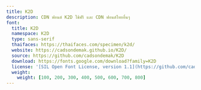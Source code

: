 ```yaml
---
title: K2D
description: CDN ฟอนต์ K2D ใช้ฟรี และ CDN ฟอนต์ไทยอื่นๆ
font:
  title: K2D
  namespace: K2D
  type: sans-serif
  thaifaces: https://thaifaces.com/specimen/k2d/
  website: https://cadsondemak.github.io/K2D/
  source: https://github.com/cadsondemak/K2D
  download: https://fonts.google.com/download?family=K2D
  license: '[SIL Open Font License, version 1.1](https://github.com/cadsondemak/K2D/blob/master/OFL.txt)'
  weight:
    weight: [100, 200, 300, 400, 500, 600, 700, 800]
---
```


<div></div>
